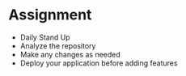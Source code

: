 # Assignment

* Daily Stand Up
* Analyze the repository 
* Make any changes as needed
* Deploy your application before adding features 
